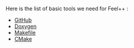 Here is the list of basic tools we need for Feel++ :
* [GitHub](github.md)
* [Doxygen](doxygen.md)
* [Makefile](makefile.md)
* [CMake](cmake.md)
